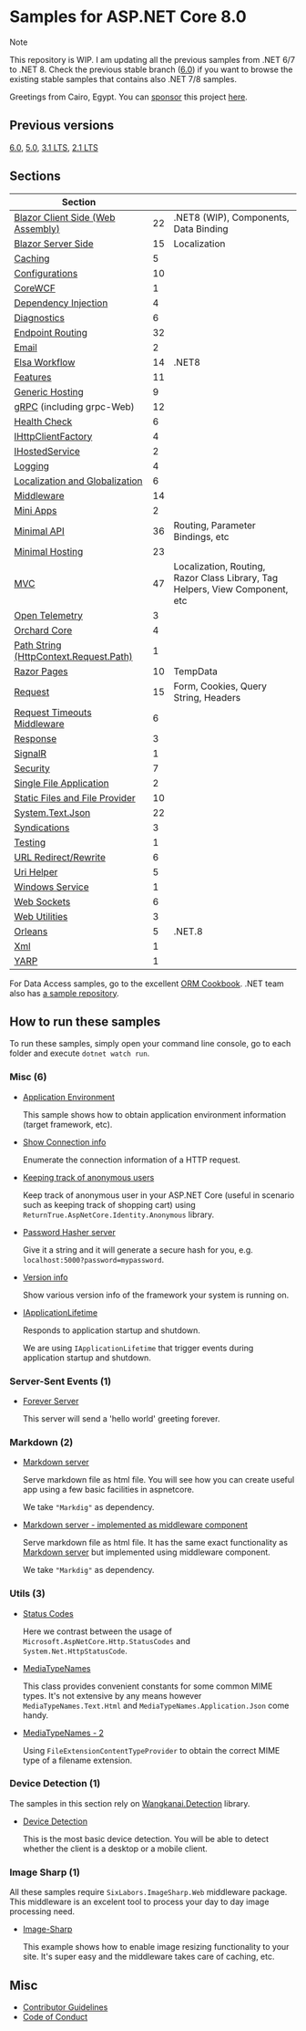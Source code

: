 # Samples for ASP.NET Core 8.0 

> [!NOTE]
> This repository is WIP. I am updating all the previous samples from .NET 6/7 to .NET 8. Check the previous stable branch ([6.0](https://github.com/dodyg/practical-aspnetcore/tree/net6.0/)) if you want to browse the existing stable samples that contains also .NET 7/8 samples.

Greetings from Cairo, Egypt. You can [sponsor](https://github.com/sponsors/dodyg) this project [here](https://github.com/sponsors/dodyg). 

## Previous versions

[6.0](https://github.com/dodyg/practical-aspnetcore/tree/net6.0/), [5.0](https://github.com/dodyg/practical-aspnetcore/tree/net5.0/), [3.1 LTS](https://github.com/dodyg/practical-aspnetcore/tree/3.1-LTS/), [2.1 LTS](https://github.com/dodyg/practical-aspnetcore/tree/2.1-LTS)

## Sections

| Section                                                             |     |                                                                              |
| ------------------------------------------------------------------- | --- | ---------------------------------------------------------------------------- |
| [Blazor Client Side (Web Assembly)](/projects/blazor/README.md)     | 22  | .NET8 (WIP), Components, Data Binding                                        |
| [Blazor Server Side](/projects/blazor-ss)                           | 15  | Localization                                                                 |
| [Caching](/projects/caching)                                        | 5   |                                                                              |
| [Configurations](/projects/configurations)                          | 10  |                                                                              |
| [CoreWCF](/projects/corewcf)                                        | 1   |                                                                              |
| [Dependency Injection](/projects/dependency-injection/)             | 4   |                                                                              |
| [Diagnostics](/projects/diagnostics)                                | 6   |                                                                              |
| [Endpoint Routing](/projects/endpoint-routing)                      | 32  |                                                                              |
| [Email](/projects/mailkit)                                          | 2   |                                                                              |
| [Elsa Workflow](/projects/elsa)                                     | 14  | .NET8                                                                        |
| [Features](/projects/features)                                      | 11  |                                                                              |
| [Generic Hosting](/projects/generic-host)                           | 9   |                                                                              |
| [gRPC](/projects/grpc) (including grpc-Web)                         | 12  |                                                                              |
| [Health Check](/projects/health-check)                              | 6   |                                                                              |
| [IHttpClientFactory](/projects/httpclientfactory)                   | 4   |                                                                              |
| [IHostedService](/projects/ihosted-service)                         | 2   |                                                                              |
| [Logging](/projects/logging)                                        | 4   |                                                                              |
| [Localization and Globalization](/projects/localization)            | 6   |                                                                              |
| [Middleware](/projects/middleware)                                  | 14  |                                                                              |
| [Mini Apps](/projects/mini)                                         | 2   |                                                                              |
| [Minimal API](/projects/minimal-api)                                | 36  | Routing, Parameter Bindings, etc                                             |
| [Minimal Hosting](/projects/minimal-hosting)                        | 23  |                                                                              |
| [MVC](/projects/mvc)                                                | 47  | Localization, Routing, Razor Class Library, Tag Helpers, View Component, etc |
| [Open Telemetry](/projects/open-telemetry/)                         | 3   |                                                                              |
| [Orchard Core](/projects/orchard-core)                              | 4   |                                                                              |
| [Path String (HttpContext.Request.Path)](/projects/path-string)     | 1   |                                                                              |
| [Razor Pages](/projects/razor-pages)                                | 10  | TempData                                                                     |
| [Request](/projects/request)                                        | 15  | Form, Cookies, Query String, Headers                                         |
| [Request Timeouts Middleware](/projets/request-timeouts-middleware) | 6   |                                                                              |
| [Response](/projects/response)                                      | 3   |                                                                              |
| [SignalR](/projects/signalr)                                        | 1   |                                                                              |
| [Security](/projects/security)                                      | 7   |                                                                              |
| [Single File Application](/projects/sfa)                            | 2   |                                                                              |
| [Static Files and File Provider](/projects/file-provider)           | 10  |                                                                              |
| [System.Text.Json](/projects/json)                                  | 22  |                                                                              |
| [Syndications](/projects/syndications)                              | 3   |                                                                              |
| [Testing](/projects/testing)                                        | 1   |                                                                              |
| [URL Redirect/Rewrite](/projects/rewrite)                           | 6   |                                                                              |
| [Uri Helper](/projects/uri-helper)                                  | 5   |                                                                              |
| [Windows Service](/projects/windows-service)                        | 1   |                                                                              |
| [Web Sockets](/projects/web-sockets)                                | 6   |                                                                              |
| [Web Utilities](/projects/web-utilities)                            | 3   |                                                                              |
| [Orleans](/projects/orleans)                                        | 5   | .NET.8                                                                       |
| [Xml](/projects/xml)                                                | 1   |                                                                              |
| [YARP](/projects/yarp)                                              | 1   |                                                                              |

For Data Access samples, go to the excellent [ORM Cookbook](https://github.com/Grauenwolf/DotNet-ORM-Cookbook). .NET team also has [a sample repository](https://github.com/dotnet/samples).

## How to run these samples

To run these samples, simply open your command line console, go to each folder and execute `dotnet watch run`.

### Misc (6)

-   [Application Environment](/projects/application-environment)

    This sample shows how to obtain application environment information (target framework, etc).

-   [Show Connection info](/projects/connection-info)

    Enumerate the connection information of a HTTP request.

-   [Keeping track of anonymous users](/projects/anonymous-id)

    Keep track of anonymous user in your ASP.NET Core (useful in scenario such as keeping track of shopping cart) using `ReturnTrue.AspNetCore.Identity.Anonymous` library.

-   [Password Hasher server](/projects/password-hasher)

    Give it a string and it will generate a secure hash for you, e.g. `localhost:5000?password=mypassword`.

-   [Version info](/projects/version)

    Show various version info of the framework your system is running on.

-   [IApplicationLifetime](/projects/i-application-lifetime)

    Responds to application startup and shutdown.

    We are using `IApplicationLifetime` that trigger events during application startup and shutdown.

### Server-Sent Events (1)

-   [Forever Server](/projects/sse)

    This server will send a 'hello world' greeting forever.

### Markdown (2)

-   [Markdown server](/projects/markdown-server)

    Serve markdown file as html file. You will see how you can create useful app using a few basic facilities in aspnetcore.

    We take `"Markdig"` as dependency.

-   [Markdown server - implemented as middleware component](/projects/markdown-server-middleware)

    Serve markdown file as html file. It has the same exact functionality as [Markdown server](/projects/markdown-server) but implemented using middleware component.

    We take `"Markdig"` as dependency.

### Utils (3)

-   [Status Codes](/projects/utils/http-status-codes)

    Here we contrast between the usage of `Microsoft.AspNetCore.Http.StatusCodes` and `System.Net.HttpStatusCode`.

-   [MediaTypeNames](/projects/utils/media-type-names)

    This class provides convenient constants for some common MIME types. It's not extensive by any means however `MediaTypeNames.Text.Html` and `MediaTypeNames.Application.Json` come handy.

-   [MediaTypeNames - 2](/projects/utils/media-type-names-2)

    Using `FileExtensionContentTypeProvider` to obtain the correct MIME type of a filename extension.

### Device Detection (1)

The samples in this section rely on [Wangkanai.Detection](https://github.com/wangkanai/Detection) library.

-   [Device Detection](/projects/device-detection)

    This is the most basic device detection. You will be able to detect whether the client is a desktop or a mobile client.

### Image Sharp (1)

All these samples require `SixLabors.ImageSharp.Web` middleware package. This middleware is an excelent tool to process your day to day image processing need.

-   [Image-Sharp](/projects/image-sharp)

    This example shows how to enable image resizing functionality to your site. It's super easy and the middleware takes care of caching, etc.

## Misc

-   [Contributor Guidelines](https://github.com/dodyg/practical-aspnetcore/blob/master/CONTRIBUTING.md)
-   [Code of Conduct](https://github.com/dodyg/practical-aspnetcore/blob/master/CODE_OF_CONDUCT.md)
